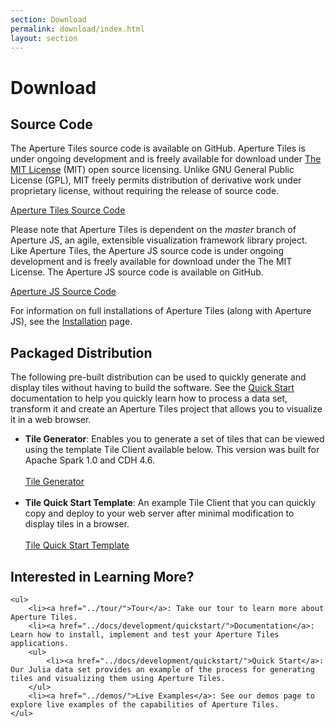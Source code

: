 ```yaml
---
section: Download
permalink: download/index.html
layout: section
---
```


Download
============================

## Source Code ##

The Aperture Tiles source code is available on GitHub. Aperture Tiles is under ongoing development and is freely available for download under [The MIT License](http://www.opensource.org/licenses/MIT) (MIT) open source licensing. Unlike GNU General Public License (GPL), MIT freely permits distribution of derivative work under proprietary license, without requiring the release of source code.

<a href="https://github.com/oculusinfo/aperture-tiles/tree/master" class="download-link">Aperture Tiles Source Code</a>

Please note that Aperture Tiles is dependent on the *master* branch of Aperture JS, an agile, extensible visualization framework library project. Like Aperture Tiles, the Aperture JS source code is under ongoing development and is freely available for download under the The MIT License. The Aperture JS source code is available on GitHub.

<a href="https://github.com/oculusinfo/aperturejs/tree/master" class="download-link">Aperture JS Source Code</a>

For information on full installations of Aperture Tiles (along with Aperture JS), see the [Installation](../docs/development/installation/) page.

## Packaged Distribution ##

The following pre-built distribution can be used to quickly generate and display tiles without having to build the software. See the [Quick Start](../docs/development/quickstart) documentation to help you quickly learn how to process a data set, transform it and create an Aperture Tiles project that allows you to visualize it in a web browser.

- <a name="tile-generator"></a>**Tile Generator**: Enables you to generate a set of tiles that can be viewed using the template Tile Client available below. This version was built for Apache Spark 1.0 and CDH 4.6.
	<br/><br/><a href="http://assets.oculusinfo.com/tiles/downloads/tile-generator-0.4-dist.zip" class="download-link">Tile Generator</a><br/><br/>
- <a name="tile-quick-start-template"></a>**Tile Quick Start Template**: An example Tile Client that you can quickly copy and deploy to your web server after minimal modification to display tiles in a browser.
	<br/><br/><a href="http://assets.oculusinfo.com/tiles/downloads/tile-quickstart-0.4.0.zip" class="download-link">Tile Quick Start Template</a>

<div class="git">
	<h2>Interested in Learning More?</h2>

	<ul>
		<li><a href="../tour/">Tour</a>: Take our tour to learn more about Aperture Tiles.
		<li><a href="../docs/development/quickstart/">Documentation</a>: Learn how to install, implement and test your Aperture Tiles applications.
		<ul>
			<li><a href="../docs/development/quickstart/">Quick Start</a>: Our Julia data set provides an example of the process for generating tiles and visualizing them using Aperture Tiles.
		</ul>
		<li><a href="../demos/">Live Examples</a>: See our demos page to explore live examples of the capabilities of Aperture Tiles.
	</ul>
</div>
